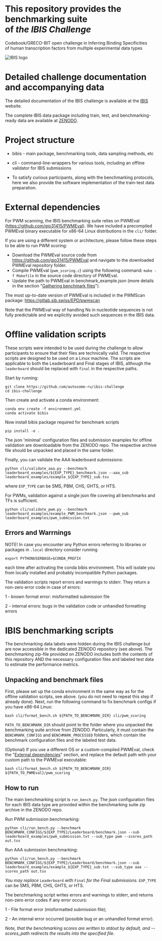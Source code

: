 # This repository provides the benchmarking suite <br/> of *the IBIS Challenge*
Codebook/GRECO-BIT open challenge in Inferring Binding Specificities <br/>of human transcription factors from multiple experimental data types

![IBIS logo](https://github.com/user-attachments/assets/212f4edd-131d-4023-989a-a828e5e9dff4)

# Detailed challenge documentation and accompanying data

The detailed documentation of the IBIS challenge is available at the [IBIS](https://ibis.autosome.org) website.

The complete IBIS data package including train, test, and benchmarking-ready data are available at [ZENODO](https://).

# Project structure

* bibis - main package, benchmarking tools, data sampling methods, etc
* cli - command-line-wrappers for various tools, including an offline validator for IBIS submissions

* To satisfy curious participants, along with the benchmarking protocols, here we also provide the software implementation of the train-test data preparation.

# External dependencies

For PWM scanning, the IBIS benchmarking suite relies on PWMEval (https://github.com/gio31415/PWMEval). 
We have included a precompiled PWMEval binary executable for x86-64 Linux distributions in the `cli/` folder. 

If you are using a different system or architecture, please follow these steps to be able to run PWM scoring:
- Download the PWMEval source code from https://github.com/gio31415/PWMEval and navigate to the downloaded PWMEval repository folder.
- Compile PWMEval (`pwm_scoring.c`) using the following command: `make -f Makefile` in the source code directory of PWMEval.
- Update the path to PWMEval in benchmark_example.json (more details in the section "[Gathering benchmark files](#gathering-benchmark-files)").

The most up-to-date version of PWMEval is included in the PWMScan package: https://gitlab.sib.swiss/EPD/pwmscan

Note that the PWMEval way of handling Ns in nucleotide sequences is not fully predictable and we explicitly avoided such sequences in the IBIS data.

# Offline validation scripts

These scripts were intended to be used during the challenge to allow participants to ensure that their files are technically valid.
The respective scripts are designed to be used on a Linux machine. The scripts are applicable to both the Leaderboard and Final stages of IBIS,
although the `leaderboard` should be replaced with `final` in the respective paths.

Start by running: 
```console
git clone https://github.com/autosome-ru/ibis-challenge
cd ibis-challenge
```

Then create and activate a conda environment:
```console
conda env create -f environment.yml
conda activate bibis
```

Now install bibis package required for benchmark scripts
```
pip install -e .
```

The json 'minimal' configuration files and submission examples for offline validation are downloadable from the ZENODO repo.
The respective archive file should be unpacked and placed in the same folder.

Finally, you can validate the AAA leaderboard submissions:
```console
python cli/validate_aaa.py --benchmark leaderboard_examples/${EXP_TYPE}_benchmark.json --aaa_sub leaderboard_examples/example_${EXP_TYPE}_sub.tsv
```

where ```EXP_TYPE``` can be SMS, PBM, CHS, GHTS, or HTS.

For PWMs, validation against a single json file covering all benchmarks and TFs is sufficient.

```console
python cli/validate_pwm.py --benchmark leaderboard_examples/example_PWM_benchmark.json --pwm_sub leaderboard_examples/pwm_submission.txt
```

## Errors and Warrnings

NOTE! In case you encounter any Python errors referring to libraries or packages in ```.local``` directory consider running
```console
export PYTHONUSERBASE=$CONDA_PREFIX
```
each time after activating the conda bibis environment. This will isolate you from locally installed and probably incompatible Python packages.

The validation scripts report errors and warnings to stderr. 
They return a non-zero error code in case of errors:

1 - known format error: misformatted submission file

2 - internal errors: bugs in the validation code or unhandled formatting errors

# IBIS benchmarking scripts

The benchmarking data labels were hidden during the IBIS challenge but are now accessible in the dedicated ZENODO repository (see above).
The benchmarking zip-file provided on ZENODO includes both the contents of this repository AND the necessary configuration files
and labeled test data to estimate the performance metrics.

## Unpacking and benchmark files

First, please set up the conda environment in the same way as for the offline validation scripts, see above.
(you do not need to repeat this step if already done).
Next, run the following command to fix benchmark configs if you have x86-64 Linux:

```console
bash cli/format_bench.sh ${PATH_TO_BENCHMARK_DIR} cli/pwm_scoring
```

`PATH_TO_BENCHMARK_DIR` should point to the folder where you unpacked the benchmarking suite archive from ZENODO.
Particularly, it must contain the `BENCHMARK_CONFIGS` and `BENCHMARK_PROCESSED` folders, which contain the benchmark configuration files and the labeled test data.

(Optional) If you use a different OS or a custom-compiled PWMEval, check  the "[External dependencies](#external-dependencies)" section, and  replace the default path with your custom path to the PWMEval executable: 
```console
bash cli/format_bench.sh ${PATH_TO_BENCHMARK_DIR} ${PATH_TO_PWMEval}/pwm_scoring
```

## How to run

The main benchmarking script is ```run_bench.py```. 
The json configuration files for each IBIS data type are provided within the benchmarking suite zip archive in the ZENODO repo.

Run PWM submission benchmarking:

```console
python cli/run_bench.py --benchmark BENCHMARK_CONFIGS/${EXP_TYPE}/Leaderboard/benchmark.json --sub leaderboard_examples/pwm_submission.txt --sub_type pwm --scores_path out.tsv
```

Run AAA submission benchmarking:

```console
python cli/run_bench.py --benchmark BENCHMARK_CONFIGS/${EXP_TYPE}/Leaderboard/benchmark.json --sub leaderboard_examples/example_${EXP_TYPE}_sub.txt --sub_type aaa --scores_path out.tsv
```

*You may replace* ```Leaderboard``` *with* ```Final``` *for the Final submissions.*
```EXP_TYPE``` can be SMS, PBM, CHS, GHTS, or HTS.

The benchmarking script writes errors and warnings to stderr, and returns non-zero error codes if any error occurs:

1 - File format error (misformatted submission file);

2 - An internal error occurred (possible bug or an unhandled format error).


*Note, that the benchmarking scores are written to stdout by default, and --scores_path redirects the results into the specified file.*
